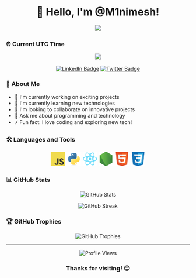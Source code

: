 <h1 align="center">👋 Hello, I'm @M1nimesh!</h1>

<p align="center">
  <img src="https://readme-typing-svg.herokuapp.com/?lines=Full+Stack+Developer;Passionate+Programmer;Always+Learning+New+Things&center=true&width=380&height=45">
</p>

### ⏰ Current UTC Time
<p align="center">
  <img src="https://img.shields.io/badge/Current%20UTC%20Time-2024--12--27%2007:07:38-blue">
</p>

<p align="center">
  <a href="https://www.linkedin.com/in/YourLinkedIn"><img src="https://img.shields.io/badge/LinkedIn-blue?style=for-the-badge&logo=linkedin&logoColor=white" alt="LinkedIn Badge"></a>
  <a href="https://twitter.com/YourTwitter"><img src="https://img.shields.io/badge/Twitter-blue?style=for-the-badge&logo=twitter&logoColor=white" alt="Twitter Badge"></a>
</p>

### 🚀 About Me

- 🔭 I'm currently working on exciting projects
- 🌱 I'm currently learning new technologies
- 👯 I'm looking to collaborate on innovative projects
- 💬 Ask me about programming and technology
- ⚡ Fun fact: I love coding and exploring new tech!

### 🛠️ Languages and Tools

<p align="center">
  <img src="https://raw.githubusercontent.com/devicons/devicon/master/icons/javascript/javascript-original.svg" alt="javascript" width="40" height="40"/>
  <img src="https://raw.githubusercontent.com/devicons/devicon/master/icons/python/python-original.svg" alt="python" width="40" height="40"/>
  <img src="https://raw.githubusercontent.com/devicons/devicon/master/icons/react/react-original.svg" alt="react" width="40" height="40"/>
  <img src="https://raw.githubusercontent.com/devicons/devicon/master/icons/nodejs/nodejs-original.svg" alt="nodejs" width="40" height="40"/>
  <img src="https://raw.githubusercontent.com/devicons/devicon/master/icons/html5/html5-original.svg" alt="html5" width="40" height="40"/>
  <img src="https://raw.githubusercontent.com/devicons/devicon/master/icons/css3/css3-original.svg" alt="css3" width="40" height="40"/>
</p>

### 📊 GitHub Stats

<p align="center">
  <img src="https://github-readme-stats.vercel.app/api?username=M1nimesh&show_icons=true&theme=radical" alt="GitHub Stats" />
</p>

<p align="center">
  <img src="https://github-readme-streak-stats.herokuapp.com/?user=M1nimesh&theme=radical" alt="GitHub Streak" />
</p>

### 🏆 GitHub Trophies

<p align="center">
  <img src="https://github-profile-trophy.vercel.app/?username=M1nimesh&theme=darkhub&no-frame=true&row=1" alt="GitHub Trophies" />
</p>

---

<p align="center">
  <img src="https://komarev.com/ghpvc/?username=M1nimesh&label=Profile%20views&color=0e75b6&style=flat" alt="Profile Views" />
</p>

<h3 align="center">Thanks for visiting! 😊</h3>
